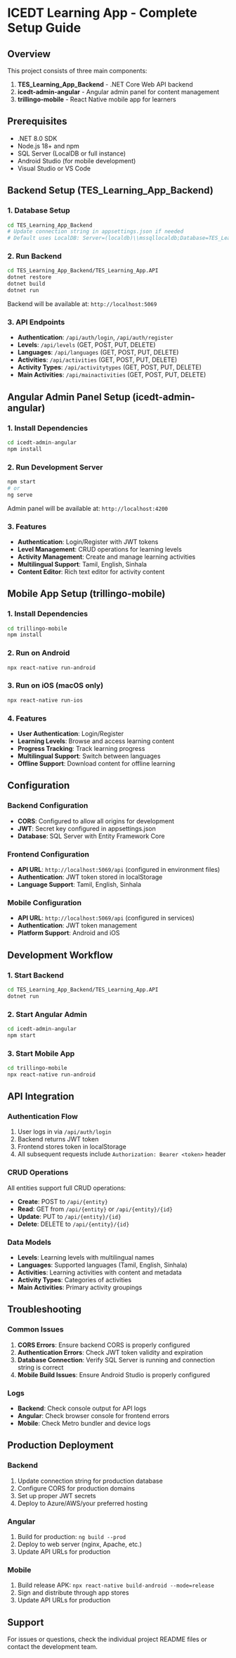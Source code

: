 # ICEDT Learning App - Complete Setup Guide

## Overview
This project consists of three main components:
1. **TES_Learning_App_Backend** - .NET Core Web API backend
2. **icedt-admin-angular** - Angular admin panel for content management
3. **trillingo-mobile** - React Native mobile app for learners

## Prerequisites
- .NET 8.0 SDK
- Node.js 18+ and npm
- SQL Server (LocalDB or full instance)
- Android Studio (for mobile development)
- Visual Studio or VS Code

## Backend Setup (TES_Learning_App_Backend)

### 1. Database Setup
```bash
cd TES_Learning_App_Backend
# Update connection string in appsettings.json if needed
# Default uses LocalDB: Server=(localdb)\\mssqllocaldb;Database=TES_Learning_Db;Trusted_Connection=True;
```

### 2. Run Backend
```bash
cd TES_Learning_App_Backend/TES_Learning_App.API
dotnet restore
dotnet build
dotnet run
```
Backend will be available at: `http://localhost:5069`

### 3. API Endpoints
- **Authentication**: `/api/auth/login`, `/api/auth/register`
- **Levels**: `/api/levels` (GET, POST, PUT, DELETE)
- **Languages**: `/api/languages` (GET, POST, PUT, DELETE)
- **Activities**: `/api/activities` (GET, POST, PUT, DELETE)
- **Activity Types**: `/api/activitytypes` (GET, POST, PUT, DELETE)
- **Main Activities**: `/api/mainactivities` (GET, POST, PUT, DELETE)

## Angular Admin Panel Setup (icedt-admin-angular)

### 1. Install Dependencies
```bash
cd icedt-admin-angular
npm install
```

### 2. Run Development Server
```bash
npm start
# or
ng serve
```
Admin panel will be available at: `http://localhost:4200`

### 3. Features
- **Authentication**: Login/Register with JWT tokens
- **Level Management**: CRUD operations for learning levels
- **Activity Management**: Create and manage learning activities
- **Multilingual Support**: Tamil, English, Sinhala
- **Content Editor**: Rich text editor for activity content

## Mobile App Setup (trillingo-mobile)

### 1. Install Dependencies
```bash
cd trillingo-mobile
npm install
```

### 2. Run on Android
```bash
npx react-native run-android
```

### 3. Run on iOS (macOS only)
```bash
npx react-native run-ios
```

### 4. Features
- **User Authentication**: Login/Register
- **Learning Levels**: Browse and access learning content
- **Progress Tracking**: Track learning progress
- **Multilingual Support**: Switch between languages
- **Offline Support**: Download content for offline learning

## Configuration

### Backend Configuration
- **CORS**: Configured to allow all origins for development
- **JWT**: Secret key configured in appsettings.json
- **Database**: SQL Server with Entity Framework Core

### Frontend Configuration
- **API URL**: `http://localhost:5069/api` (configured in environment files)
- **Authentication**: JWT token stored in localStorage
- **Language Support**: Tamil, English, Sinhala

### Mobile Configuration
- **API URL**: `http://localhost:5069/api` (configured in services)
- **Authentication**: JWT token management
- **Platform Support**: Android and iOS

## Development Workflow

### 1. Start Backend
```bash
cd TES_Learning_App_Backend/TES_Learning_App.API
dotnet run
```

### 2. Start Angular Admin
```bash
cd icedt-admin-angular
npm start
```

### 3. Start Mobile App
```bash
cd trillingo-mobile
npx react-native run-android
```

## API Integration

### Authentication Flow
1. User logs in via `/api/auth/login`
2. Backend returns JWT token
3. Frontend stores token in localStorage
4. All subsequent requests include `Authorization: Bearer <token>` header

### CRUD Operations
All entities support full CRUD operations:
- **Create**: POST to `/api/{entity}`
- **Read**: GET from `/api/{entity}` or `/api/{entity}/{id}`
- **Update**: PUT to `/api/{entity}/{id}`
- **Delete**: DELETE to `/api/{entity}/{id}`

### Data Models
- **Levels**: Learning levels with multilingual names
- **Languages**: Supported languages (Tamil, English, Sinhala)
- **Activities**: Learning activities with content and metadata
- **Activity Types**: Categories of activities
- **Main Activities**: Primary activity groupings

## Troubleshooting

### Common Issues
1. **CORS Errors**: Ensure backend CORS is properly configured
2. **Authentication Errors**: Check JWT token validity and expiration
3. **Database Connection**: Verify SQL Server is running and connection string is correct
4. **Mobile Build Issues**: Ensure Android Studio is properly configured

### Logs
- **Backend**: Check console output for API logs
- **Angular**: Check browser console for frontend errors
- **Mobile**: Check Metro bundler and device logs

## Production Deployment

### Backend
1. Update connection string for production database
2. Configure CORS for production domains
3. Set up proper JWT secrets
4. Deploy to Azure/AWS/your preferred hosting

### Angular
1. Build for production: `ng build --prod`
2. Deploy to web server (nginx, Apache, etc.)
3. Update API URLs for production

### Mobile
1. Build release APK: `npx react-native build-android --mode=release`
2. Sign and distribute through app stores
3. Update API URLs for production

## Support
For issues or questions, check the individual project README files or contact the development team.
